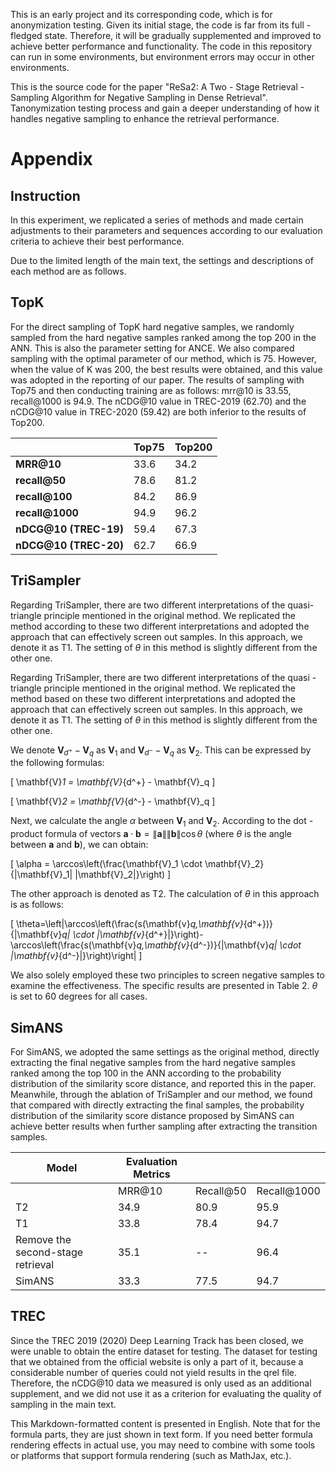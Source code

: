 This is an early project and its corresponding code, which is for anonymization testing.  Given its initial stage, the code is far from its full - fledged state.  Therefore, it will be gradually supplemented and improved to achieve better performance and functionality. The code in this repository can run in some environments, but environment errors may occur in other environments.

This is the source code for the paper "ReSa2: A Two - Stage Retrieval - Sampling Algorithm for Negative Sampling in Dense Retrieval".  Tanonymization testing process and gain a deeper understanding of how it handles negative sampling to enhance the retrieval performance.


# Appendix

## Instruction
In this experiment, we replicated a series of methods and made certain adjustments to their parameters and sequences according to our evaluation criteria to achieve their best performance.

Due to the limited length of the main text, the settings and descriptions of each method are as follows.

## TopK
For the direct sampling of TopK hard negative samples, we randomly sampled from the hard negative samples ranked among the top 200 in the ANN. This is also the parameter setting for ANCE. We also compared sampling with the optimal parameter of our method, which is 75. However, when the value of K was 200, the best results were obtained, and this value was adopted in the reporting of our paper. The results of sampling with Top75 and then conducting training are as follows: mrr@10 is 33.55, recall@1000 is 94.9. The nCDG@10 value in TREC-2019 (62.70) and the nCDG@10 value in TREC-2020 (59.42) are both inferior to the results of Top200.

|  | **Top75** | **Top200** |
| --- | --- | --- |
| **MRR@10** | 33.6 | 34.2 |
| **recall@50** | 78.6 | 81.2 |
| **recall@100** | 84.2 | 86.9 |
| **recall@1000** | 94.9 | 96.2 |
| **nDCG@10 (TREC-19)** | 59.4 | 67.3 |
| **nDCG@10 (TREC-20)** | 62.7 | 66.9 |

## TriSampler
Regarding TriSampler, there are two different interpretations of the quasi-triangle principle mentioned in the original method. We replicated the method according to these two different interpretations and adopted the approach that can effectively screen out samples. In this approach, we denote it as T1. The setting of $\theta$ in this method is slightly different from the other one.

Regarding TriSampler, there are two different interpretations of the quasi - triangle principle mentioned in the original method. We replicated the method based on these two different interpretations and adopted the approach that can effectively screen out samples. In this approach, we denote it as T1. The setting of $\theta$ in this method is slightly different from the other one.

We denote $\mathbf{V}_{d^+} - \mathbf{V}_q$ as $\mathbf{V}_1$ and $\mathbf{V}_{d^-} - \mathbf{V}_q$ as $\mathbf{V}_2$. This can be expressed by the following formulas:

\[
\mathbf{V}_1 = \mathbf{V}_{d^+} - \mathbf{V}_q
\]

\[
\mathbf{V}_2 = \mathbf{V}_{d^-} - \mathbf{V}_q
\]

Next, we calculate the angle $\alpha$ between $\mathbf{V}_1$ and $\mathbf{V}_2$. According to the dot - product formula of vectors $\mathbf{a} \cdot \mathbf{b}=\|\mathbf{a}\| \|\mathbf{b}\| \cos\theta$ (where $\theta$ is the angle between $\mathbf{a}$ and $\mathbf{b}$), we can obtain:

\[
\alpha = \arccos\left(\frac{\mathbf{V}_1 \cdot \mathbf{V}_2}{\|\mathbf{V}_1\| \|\mathbf{V}_2\|}\right)
\]

The other approach is denoted as T2. The calculation of $\theta$ in this approach is as follows:

\[
\theta=\left|\arccos\left(\frac{s(\mathbf{v}_q,\mathbf{v}_{d^+})}{\|\mathbf{v}_q\| \cdot \|\mathbf{v}_{d^+}\|}\right)-\arccos\left(\frac{s(\mathbf{v}_q,\mathbf{v}_{d^-})}{\|\mathbf{v}_q\| \cdot \|\mathbf{v}_{d^-}\|}\right)\right|
\]

We also solely employed these two principles to screen negative samples to examine the effectiveness. The specific results are presented in Table 2. $\theta$ is set to 60 degrees for all cases. 

## SimANS
For SimANS, we adopted the same settings as the original method, directly extracting the final negative samples from the hard negative samples ranked among the top 100 in the ANN according to the probability distribution of the similarity score distance, and reported this in the paper. Meanwhile, through the ablation of TriSampler and our method, we found that compared with directly extracting the final samples, the probability distribution of the similarity score distance proposed by SimANS can achieve better results when further sampling after extracting the transition samples.

| Model | Evaluation Metrics |  |  |
| --- | --- | --- | --- |
|  | MRR@10 | Recall@50 | Recall@1000 |
| T2 | 34.9 | 80.9 | 95.9 |
| T1 | 33.8 | 78.4 | 94.7 |
| Remove the second-stage retrieval | 35.1 | -- | 96.4 |
| SimANS | 33.3 | 77.5 | 94.7 |

## TREC
Since the TREC 2019 (2020) Deep Learning Track has been closed, we were unable to obtain the entire dataset for testing. The dataset for testing that we obtained from the official website is only a part of it, because a considerable number of queries could not yield results in the qrel file. Therefore, the nCDG@10 data we measured is only used as an additional supplement, and we did not use it as a criterion for evaluating the quality of sampling in the main text. 



This Markdown-formatted content is presented in English. Note that for the formula parts, they are just shown in text form. If you need better formula rendering effects in actual use, you may need to combine with some tools or platforms that support formula rendering (such as MathJax, etc.). 
